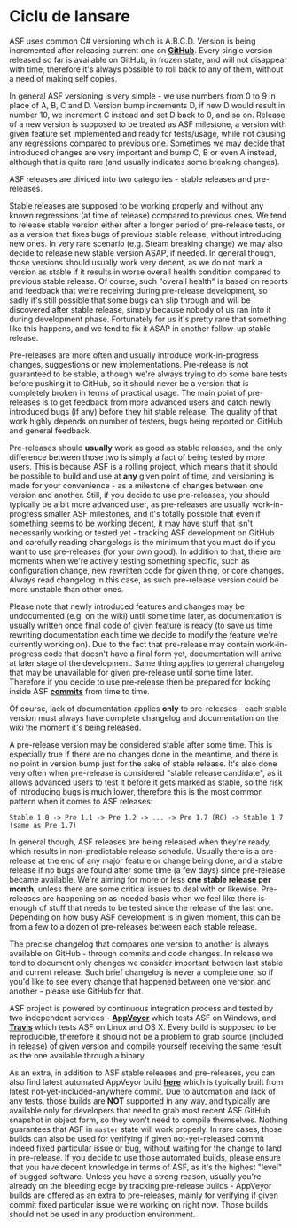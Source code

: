 # Ciclu de lansare

ASF uses common C# versioning which is A.B.C.D. Version is being incremented after releasing current one on **[GitHub](https://github.com/JustArchiNET/ArchiSteamFarm/releases)**. Every single version released so far is available on GitHub, in frozen state, and will not disappear with time, therefore it's always possible to roll back to any of them, without a need of making self copies.

In general ASF versioning is very simple - we use numbers from 0 to 9 in place of A, B, C and D. Version bump increments D, if new D would result in number 10, we increment C instead and set D back to 0, and so on. Release of a new version is supposed to be treated as ASF milestone, a version with given feature set implemented and ready for tests/usage, while not causing any regressions compared to previous one. Sometimes we may decide that introduced changes are very important and bump C, B or even A instead, although that is quite rare (and usually indicates some breaking changes).

ASF releases are divided into two categories - stable releases and pre-releases.

Stable releases are supposed to be working properly and without any known regressions (at time of release) compared to previous ones. We tend to release stable version either after a longer period of pre-release tests, or as a version that fixes bugs of previous stable release, without introducing new ones. In very rare scenario (e.g. Steam breaking change) we may also decide to release new stable version ASAP, if needed. In general though, those versions should usually work very decent, as we do not mark a version as stable if it results in worse overall health condition compared to previous stable release. Of course, such "overall health" is based on reports and feedback that we're receiving during pre-release development, so sadly it's still possible that some bugs can slip through and will be discovered after stable release, simply because nobody of us ran into it during development phase. Fortunately for us it's pretty rare that something like this happens, and we tend to fix it ASAP in another follow-up stable release.

Pre-releases are more often and usually introduce work-in-progress changes, suggestions or new implementations. Pre-release is not guaranteed to be stable, although we're always trying to do some bare tests before pushing it to GitHub, so it should never be a version that is completely broken in terms of practical usage. The main point of pre-releases is to get feedback from more advanced users and catch newly introduced bugs (if any) before they hit stable release. The quality of that work highly depends on number of testers, bugs being reported on GitHub and general feedback.

Pre-releases should **usually** work as good as stable releases, and the only difference between those two is simply a fact of being tested by more users. This is because ASF is a rolling project, which means that it should be possible to build and use at **any** given point of time, and versioning is made for your convenience - as a milestone of changes between one version and another. Still, if you decide to use pre-releases, you should typically be a bit more advanced user, as pre-releases are usually work-in-progress smaller ASF milestones, and it's totally possible that even if something seems to be working decent, it may have stuff that isn't necessarily working or tested yet - tracking ASF development on GitHub and carefully reading changelogs is the minimum that you must do if you want to use pre-releases (for your own good). In addition to that, there are moments when we're actively testing something specific, such as configuration change, new rewritten code for given thing, or core changes. Always read changelog in this case, as such pre-release version could be more unstable than other ones.

Please note that newly introduced features and changes may be undocumented (e.g. on the wiki) until some time later, as documentation is usually written once final code of given feature is ready (to save us time rewriting documentation each time we decide to modify the feature we're currently working on). Due to the fact that pre-release may contain work-in-progress code that doesn't have a final form yet, documentation will arrive at later stage of the development. Same thing applies to general changelog that may be unavailable for given pre-release until some time later. Therefore if you decide to use pre-release then be prepared for looking inside ASF **[commits](https://github.com/JustArchiNET/ArchiSteamFarm/commits/master)** from time to time.

Of course, lack of documentation applies **only** to pre-releases - each stable version must always have complete changelog and documentation on the wiki the moment it's being released.

A pre-release version may be considered stable after some time. This is especially true if there are no changes done in the meantime, and there is no point in version bump just for the sake of stable release. It's also done very often when pre-release is considered "stable release candidate", as it allows advanced users to test it before it gets marked as stable, so the risk of introducing bugs is much lower, therefore this is the most common pattern when it comes to ASF releases:

```text
Stable 1.0 -> Pre 1.1 -> Pre 1.2 -> ... -> Pre 1.7 (RC) -> Stable 1.7 (same as Pre 1.7)
```

In general though, ASF releases are being released when they're ready, which results in non-predictable release schedule. Usually there is a pre-release at the end of any major feature or change being done, and a stable release if no bugs are found after some time (a few days) since pre-release became available. We're aiming for more or less **one stable release per month**, unless there are some critical issues to deal with or likewise. Pre-releases are happening on as-needed basis when we feel like there is enough of stuff that needs to be tested since the release of the last one. Depending on how busy ASF development is in given moment, this can be from a few to a dozen of pre-releases between each stable release.

The precise changelog that compares one version to another is always available on GitHub - through commits and code changes. In release we tend to document only changes we consider important between last stable and current release. Such brief changelog is never a complete one, so if you'd like to see every change that happened between one version and another - please use GitHub for that.

ASF project is powered by continuous integration process and tested by two independent services - **[AppVeyor](https://ci.appveyor.com/project/JustArchi/ArchiSteamFarm)** which tests ASF on Windows, and **[Travis](https://travis-ci.com/JustArchiNET/ArchiSteamFarm)** which tests ASF on Linux and OS X. Every build is supposed to be reproducible, therefore it should not be a problem to grab source (included in release) of given version and compile yourself receiving the same result as the one available through a binary.

As an extra, in addition to ASF stable releases and pre-releases, you can also find latest automated AppVeyor build **[here](https://ci.appveyor.com/project/JustArchi/ArchiSteamFarm)** which is typically built from latest not-yet-included-anywhere commit. Due to automation and lack of any tests, those builds are **NOT** supported in any way, and typically are available only for developers that need to grab most recent ASF GitHub snapshot in object form, so they won't need to compile themselves. Nothing guarantees that ASF in `master` state will work properly. In rare cases, those builds can also be used for verifying if given not-yet-released commit indeed fixed particular issue or bug, without waiting for the change to land in pre-release. If you decide to use those automated builds, please ensure that you have decent knowledge in terms of ASF, as it's the highest "level" of bugged software. Unless you have a strong reason, usually you're already on the bleeding edge by tracking pre-release builds - AppVeyor builds are offered as an extra to pre-releases, mainly for verifying if given commit fixed particular issue we're working on right now. Those builds should not be used in any production environment.